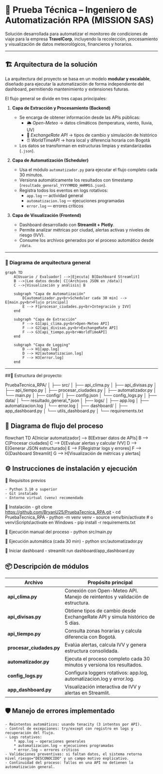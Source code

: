 # 🧠 Prueba Técnica – Ingeniero de Automatización RPA (MISSION SAS)

Solución desarrollada para automatizar el monitoreo de condiciones de viaje para la empresa **TravelCorp**, incluyendo la recolección, procesamiento y visualización de datos meteorológicos, financieros y horarios.

---

## 🏗️ Arquitectura de la solución

La arquitectura del proyecto se basa en un modelo **modular y escalable**, diseñado para ejecutar la automatización de forma independiente del dashboard, permitiendo mantenimiento y extensiones futuras.  

El flujo general se divide en tres capas principales:

1. **Capa de Extracción y Procesamiento (Backend)**
   - Se encarga de obtener información desde las APIs públicas:
     - 🌦️ *Open-Meteo* → datos climáticos (temperatura, viento, lluvia, UV)
     - 💱 *ExchangeRate API* → tipos de cambio y simulación de histórico
     - ⏰ *WorldTimeAPI* → hora local y diferencia horaria con Bogotá
   - Los datos se transforman en estructuras limpias y estandarizadas (`.json`).

2. **Capa de Automatización (Scheduler)**
   - Usa el módulo `automatizador.py` para ejecutar el flujo completo cada 30 minutos.
   - Versiona automáticamente los resultados con timestamp (`resultado_general_YYYYMMDD_HHMMSS.json`).
   - Registra todos los eventos en logs rotativos:
     - `app.log` — actividad general
     - `automatizacion.log` — ejecuciones programadas
     - `error.log` — errores críticos

3. **Capa de Visualización (Frontend)**
   - Dashboard desarrollado con **Streamlit + Plotly**.
   - Permite analizar métricas por ciudad, alertas activas y niveles de riesgo (IVV).
   - Consume los archivos generados por el proceso automático desde `/data`.

---

### 🧠 Diagrama de arquitectura general

```mermaid
graph TD
    A[Usuario / Evaluador] -->|Ejecuta| B[Dashboard Streamlit]
    B -->|Lee datos desde| C[(Archivos JSON en /data)]
    C -->|Visualización y análisis| B 

    subgraph "Capa de Automatización"
        D[automatizador.py<br>Scheduler cada 30 min] --> E[main.py<br>Flujo principal]
        E --> F[procesar_ciudades.py<br>Integración y IVV]
    end

    subgraph "Capa de Extracción"
        F --> G1[api_clima.py<br>Open-Meteo API]
        F --> G2[api_divisas.py<br>ExchangeRate API]
        F --> G3[api_tiempo.py<br>WorldTimeAPI]
    end

    subgraph "Capa de Logging"
        D --> H1[app.log]
        D --> H2[automatizacion.log]
        F --> H3[error.log]
    end
```

---

##📂 Estructura del proyecto:

PruebaTecnica_RPA/
│
├── src/
│   ├── api_clima.py
│   ├── api_divisas.py
│   ├── api_tiempo.py
│   ├── procesar_ciudades.py
│   ├── automatizador.py
│   └── main.py
│
├── config/
│   ├── config.json
│   └── config_logs.py
│
├── data/
│   └── resultado_general_*.json
│
├── logs/
│   ├── app.log
│   ├── automatizacion.log
│   └── error.log
│
├── dashboard/
│   ├── app_dashboard.py
│   └── utils_dashboard.py
│
└── requirements.txt

## 🔄 Diagrama de flujo del proceso

flowchart TD
    A[Iniciar automatizador] --> B[Extraer datos de APIs]
    B --> C[Procesar ciudades]
    C --> D[Evaluar alertas y calcular IVV]
    D --> E[Generar JSON estructurado]
    E --> F[Registrar logs y errores]
    F --> G[Dashboard Streamlit]
    G --> H[Visualización de métricas y alertas]

## ⚙️ Instrucciones de instalación y ejecución

🔹 Requisitos previos

    - Python 3.10 o superior
    - Git instalado
    - Entorno virtual (venv) recomendado

🔹 Instalación
    - git clone https://github.com/BryanU25/PruebaTecnica_RPA.git
    - cd PruebaTecnica_RPA
    - python -m venv venv
    - source venv/bin/activate      # o venv\Scripts\activate en Windows
    - pip install -r requirements.txt

🔹 Ejecución manual del proceso
    - python src/main.py

🔹 Ejecución automática (cada 30 min)
    - python src/automatizador.py

🔹 Iniciar dashboard
    - streamlit run dashboard/app_dashboard.py

## 📦 Descripción de módulos

| Archivo                  | Propósito principal                                                           |
| ------------------------ | ----------------------------------------------------------------------------- |
| **api_clima.py**         | Conexión con Open-Meteo API. Manejo de reintentos y validación de estructura. |
| **api_divisas.py**       | Obtiene tipos de cambio desde ExchangeRate API y simula histórico de 5 días.  |
| **api_tiempo.py**        | Consulta zonas horarias y calcula diferencia con Bogotá.                      |
| **procesar_ciudades.py** | Evalúa alertas, calcula IVV y genera estructura consolidada.                  |
| **automatizador.py**     | Ejecuta el proceso completo cada 30 minutos y versiona los resultados.        |
| **config_logs.py**       | Configura loggers rotativos: app.log, automatizacion.log y error.log.         |
| **app_dashboard.py**     | Visualización interactiva de IVV y alertas en Streamlit.                      |

## 🛡️ Manejo de errores implementado

    - Reintentos automáticos: usando tenacity (3 intentos por API).
    - Control de excepciones: try/except con registro en logs y recuperación del flujo.
    - Logs rotativos:
        * app.log – operaciones generales
        * automatizacion.log – ejecuciones programadas
        * error.log – errores críticos
    - Validaciones preventivas: si faltan datos, el sistema retorna nivel_riesgo="DESCONOCIDO" y un campo motivo explicativo.
    - Continuidad del proceso: fallos en una API no detienen la automatización general.